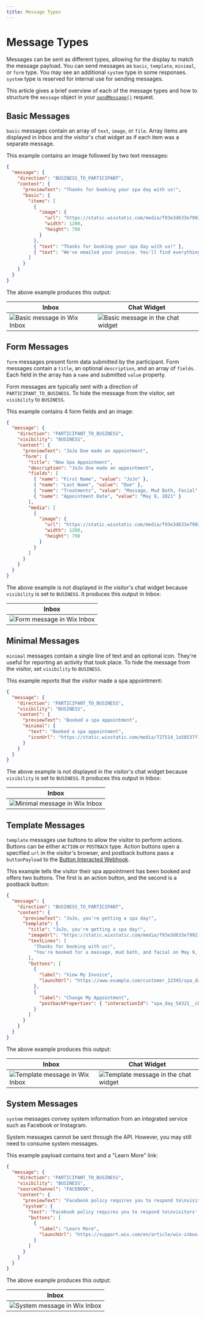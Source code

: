 ```yaml
---
title: Message Types
---
```


# Message Types

Messages can be sent as different types,
allowing for the display to match the message payload.
You can send messages as `basic`, `template`, `minimal`, or `form` type.
You may see an additional `system` type in some responses.
`system` type is reserved for internal use for sending messages.

This article gives a brief overview of each of the message types
and how to structure the `message` object in your
[`sendMessage()`](#sendmessage) request.

## Basic Messages

`basic` messages contain an array of `text`, `image`, or `file`.
Array items are displayed in Inbox and the visitor's chat widget
as if each item was a separate message.

This example contains an image followed by two text messages:

```json
{
  "message": {
    "direction": "BUSINESS_TO_PARTICIPANT",
    "content": {
      "previewText": "Thanks for booking your spa day with us!",
      "basic": {
        "items": [
          {
            "image": {
              "url": "https://static.wixstatic.com/media/f93e3d633e79921f14330f1911fc1139.jpg/v1/fill/w_1200,h_798,al_c,q_85,usm_0.66_1.00_0.01/f93e3d633e79921f14330f1911fc1139.webp",
              "width": 1200,
              "height": 798
            }
          },
          { "text": "Thanks for booking your spa day with us!" },
          { "text": "We've emailed your invoice. You'll find everything you need to know there." }
        ]
      }
    }
  }
}
```

The above example produces this output:

| Inbox                                                     | Chat Widget                                                           |
| --------------------------------------------------------- | --------------------------------------------------------------------- |
| ![Basic message in Wix Inbox](media/plain__inbox.png) | ![Basic message in the chat widget](media/plain__chat-widget.png) |

## Form Messages

`form` messages present form data submitted by the participant.
Form messages contain a `title`, an optional `description`,
and an array of `fields`.
Each field in the array has a `name` and submitted `value` property.

Form messages are typically sent with a direction of `PARTICIPANT_TO_BUSINESS`.
To hide the message from the visitor, set `visibility` to `BUSINESS`.

This example contains 4 form fields and an image:

```json
{
  "message": {
    "direction": "PARTICIPANT_TO_BUSINESS",
    "visibility": "BUSINESS",
    "content": {
      "previewText": "JoJo Doe made an appointment",
      "form": {
        "title": "New Spa Appointment",
        "description": "JoJo Doe made an appointment",
        "fields": [
          { "name": "First Name", "value": "JoJo" },
          { "name": "Last Name", "value": "Doe" },
          { "name": "Treatments", "value": "Massage, Mud Bath, Facial" },
          { "name": "Appointment Date", "value": "May 9, 2021" }
        ],
        "media": [
          {
            "image": {
              "url": "https://static.wixstatic.com/media/f93e3d633e79921f14330f1911fc1139.jpg/v1/fill/w_1200,h_798,al_c,q_85,usm_0.66_1.00_0.01/f93e3d633e79921f14330f1911fc1139.webp",
              "width": 1200,
              "height": 798
            }
          }
        ]
      }
    }
  }
}
```

The above example is not displayed in the visitor's chat widget
because `visibility` is set to `BUSINESS`.
It produces this output in Inbox:

| Inbox                                                   |
| ------------------------------------------------------- |
| ![Form message in Wix Inbox](media/form__inbox.png) |

## Minimal Messages

`minimal` messages contain a single line of text and an optional icon.
They're useful for reporting an activity that took place.
To hide the message from the visitor, set `visibility` to `BUSINESS`.

This example reports that the visitor made a spa appointment:

```json
{
  "message": {
    "direction": "PARTICIPANT_TO_BUSINESS",
    "visibility": "BUSINESS",
    "content": {
      "previewText": "Booked a spa appointment",
      "minimal": {
        "text": "Booked a spa appointment",
        "iconUrl": "https://static.wixstatic.com/media/727514_1a58537f1b6a44a7b09956cdbc5ac774~mv2.png/v1/fill/w_297,h_324,al_c,lg_1,q_85/727514_1a58537f1b6a44a7b09956cdbc5ac774~mv2.webp"
      }
    }
  }
}
```

The above example is not displayed in the visitor's chat widget
because `visibility` is set to `BUSINESS`.
It produces this output in Inbox:

| Inbox                                                         |
| ------------------------------------------------------------- |
| ![Minimal message in Wix Inbox](media/minimal__inbox.png) |

## Template Messages

`template` messages use buttons to allow the visitor to perform actions.
Buttons can be either `ACTION` or `POSTBACK` type.
Action buttons open a specified `url` in the visitor's browser,
and postback buttons pass a `buttonPayload` to the
[Button Interacted Webhook](https://dev.wix.com/api/rest/drafts/inbox/button-interacted-webhook).

This example tells the visitor their spa appointment has been booked
and offers two buttons.
The first is an action button, and the second is a postback button:

```json
{
  "message": {
    "direction": "BUSINESS_TO_PARTICIPANT",
    "content": {
      "previewText": "JoJo, you're getting a spa day!",
      "template": {
        "title": "JoJo, you're getting a spa day!",
        "imageUrl": "https://static.wixstatic.com/media/f93e3d633e79921f14330f1911fc1139.jpg/v1/fill/w_1200,h_798,al_c,q_85,usm_0.66_1.00_0.01/f93e3d633e79921f14330f1911fc1139.webp",
        "textLines": [
          "Thanks for booking with us!",
          "You're booked for a massage, mud bath, and facial on May 9, 2021."
        ],
        "buttons": [
          {
            "label": "View My Invoice",
            "launchUrl": "https://www.example.com/customer_12345/spa_day_54321/invoice.pdf"
          },
          {
            "label": "Change My Appointment",
            "postbackProperties": { "interactionId": "spa_day_54321__change_appointment" }
          }
        ]
      }
    }
  }
}
```

The above example produces this output:

| Inbox                                                           | Chat Widget                                                                 |
| --------------------------------------------------------------- | --------------------------------------------------------------------------- |
| ![Template message in Wix Inbox](media/template__inbox.png) | ![Template message in the chat widget](media/template__chat-widget.png) |

## System Messages

`system` messages convey system information from an integrated service
such as Facebook or Instagram.

System messages cannot be sent through the API.
However, you may still need to consume system messages.

This example payload contains text and a "Learn More" link:

```json
{
  "message": {
    "direction": "PARTICIPANT_TO_BUSINESS",
    "visibility": "BUSINESS",
    "sourceChannel": "FACEBOOK",
    "content": {
      "previewText": "Facebook policy requires you to respond to\nvisitors' messages within 7 days.",
      "system": {
        "text": "Facebook policy requires you to respond to\nvisitors' messages within 7 days.",
        "buttons": [
          {
            "label": "Learn More",
            "launchUrl": "https://support.wix.com/en/article/wix-inbox-connecting-your-facebook-page"
          }
        ]
      }
    }
  }
}
```

The above example produces this output:

| Inbox                                                       |
| ----------------------------------------------------------- |
| ![System message in Wix Inbox](media/system__inbox.png) |